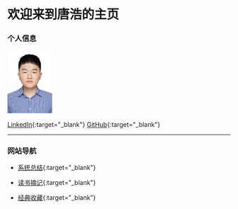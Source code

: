 # 欢迎来到唐浩的主页

### 个人信息
<img src="photo.jpg" height="20%" width="20%"> 

[LinkedIn](https://www.linkedin.cn/incareer/in/%E6%B5%A9-hao-tang-%E5%94%90-3853811b3){:target="_blank"} [GitHub](https://github.com/TangHao99){:target="_blank"}

---

### 网站导航

+ [系统总结](https://tanghao99.notion.site/722389a49d7c480faae9a95427a65777){:target="_blank"}

+ [读书摘记](https://tanghao99.notion.site/7ecf8d81773248b6814bbea6c8dacf47){:target="_blank"}

+ [经典收藏](/ClassicalCollection/index.md){:target="_blank"}
